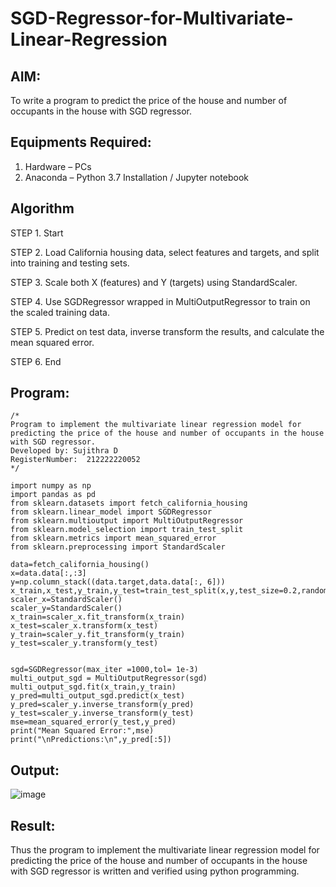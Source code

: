 # SGD-Regressor-for-Multivariate-Linear-Regression

## AIM:
To write a program to predict the price of the house and number of occupants in the house with SGD regressor.

## Equipments Required:
1. Hardware – PCs
2. Anaconda – Python 3.7 Installation / Jupyter notebook

## Algorithm

STEP 1. Start

STEP 2. Load California housing data, select features and targets, and split into training and testing sets.

STEP 3. Scale both X (features) and Y (targets) using StandardScaler.

STEP 4. Use SGDRegressor wrapped in MultiOutputRegressor to train on the scaled training data.

STEP 5. Predict on test data, inverse transform the results, and calculate the mean squared error.

STEP 6. End

## Program:
```
/*
Program to implement the multivariate linear regression model for predicting the price of the house and number of occupants in the house with SGD regressor.
Developed by: Sujithra D
RegisterNumber:  212222220052
*/
```
```
import numpy as np
import pandas as pd
from sklearn.datasets import fetch_california_housing
from sklearn.linear_model import SGDRegressor
from sklearn.multioutput import MultiOutputRegressor
from sklearn.model_selection import train_test_split
from sklearn.metrics import mean_squared_error
from sklearn.preprocessing import StandardScaler

data=fetch_california_housing()
x=data.data[:,:3]
y=np.column_stack((data.target,data.data[:, 6]))
x_train,x_test,y_train,y_test=train_test_split(x,y,test_size=0.2,random_state=42)
scaler_x=StandardScaler()
scaler_y=StandardScaler()
x_train=scaler_x.fit_transform(x_train)
x_test=scaler_x.transform(x_test)
y_train=scaler_y.fit_transform(y_train)
y_test=scaler_y.transform(y_test)


sgd=SGDRegressor(max_iter =1000,tol= 1e-3)
multi_output_sgd = MultiOutputRegressor(sgd)
multi_output_sgd.fit(x_train,y_train)
y_pred=multi_output_sgd.predict(x_test)
y_pred=scaler_y.inverse_transform(y_pred)
y_test=scaler_y.inverse_transform(y_test)
mse=mean_squared_error(y_test,y_pred)
print("Mean Squared Error:",mse)
print("\nPredictions:\n",y_pred[:5])
```

## Output:

![image](https://github.com/user-attachments/assets/28a0d3fe-0639-4d69-af97-48effa671a0e)


## Result:
Thus the program to implement the multivariate linear regression model for predicting the price of the house and number of occupants in the house with SGD regressor is written and verified using python programming.
